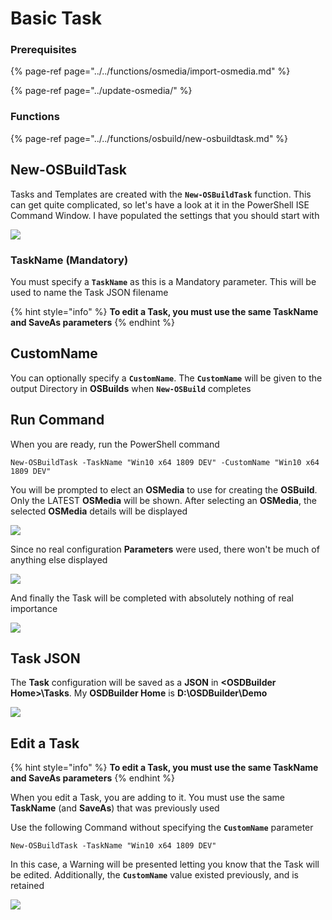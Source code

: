 # Basic Task

### Prerequisites

{% page-ref page="../../functions/osmedia/import-osmedia.md" %}

{% page-ref page="../update-osmedia/" %}

### Functions

{% page-ref page="../../functions/osbuild/new-osbuildtask.md" %}

## **New-OSBuildTask**

Tasks and Templates are created with the **`New-OSBuildTask`** function.  This can get quite complicated, so let's have a look at it in the PowerShell ISE Command Window.  I have populated the settings that you should start with

![](../../../../.gitbook/assets/image%20%2836%29.png)

### TaskName \(Mandatory\)

You must specify a **`TaskName`** as this is a Mandatory parameter.  This will be used to name the Task JSON filename

{% hint style="info" %}
**To edit a Task, you must use the same TaskName and SaveAs parameters**
{% endhint %}

## CustomName

You can optionally specify a **`CustomName`**.  The **`CustomName`** will be given to the output Directory in **OSBuilds** when **`New-OSBuild`** completes

## **Run Command**

When you are ready, run the PowerShell command

```text
New-OSBuildTask -TaskName "Win10 x64 1809 DEV" -CustomName "Win10 x64 1809 DEV"
```

You will be prompted to elect an **OSMedia** to use for creating the **OSBuild**.  Only the LATEST **OSMedia** will be shown.  After selecting an **OSMedia**, the selected **OSMedia** details will be displayed

![](../../../../.gitbook/assets/image%20%282%29.png)

Since no real configuration **Parameters** were used, there won't be much of anything else displayed

![](../../../../.gitbook/assets/image%20%28148%29.png)

And finally the Task will be completed with absolutely nothing of real importance

![](../../../../.gitbook/assets/image%20%28254%29.png)

## Task JSON

The **Task** configuration will be saved as a **JSON** in **&lt;OSDBuilder Home&gt;\Tasks**.  My **OSDBuilder Home** is **D:\OSDBuilder\Demo**

![](../../../../.gitbook/assets/image%20%28161%29.png)

## Edit a Task

{% hint style="info" %}
**To edit a Task, you must use the same TaskName and SaveAs parameters**
{% endhint %}

When you edit a Task, you are adding to it.  You must use the same **TaskName** \(and **SaveAs**\) that was previously used

Use the following Command without specifying the **`CustomName`** parameter

```text
New-OSBuildTask -TaskName "Win10 x64 1809 DEV"
```

In this case, a Warning will be presented letting you know that the Task will be edited.  Additionally, the **`CustomName`**  value existed previously, and is retained

![](../../../../.gitbook/assets/image%20%28218%29.png)




